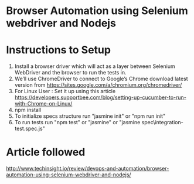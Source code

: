 # Browser Automation using Selenium webdriver and Nodejs

# Instructions to Setup 

1) Install a browser driver which will act as a layer between Selenium WebDriver and the browser to run the tests in.
2) We’ll use ChromeDriver to connect to Google’s Chrome download latest version from https://sites.google.com/a/chromium.org/chromedriver/
3) For Linux User : Set it up using this article https://developers.supportbee.com/blog/setting-up-cucumber-to-run-with-Chrome-on-Linux/ 
4) npm install
5) To initialize specs structure run "jasmine init" or "npm run init"
6) To run tests run "npm test" or "jasmine" or "jasmine spec\integration-test.spec.js"

# Article followed

http://www.techinsight.io/review/devops-and-automation/browser-automation-using-selenium-webdriver-and-nodejs/

